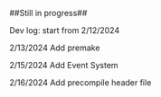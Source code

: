 ##Still in progress##

Dev log:
start from 2/12/2024

2/13/2024
Add premake

2/15/2024
Add Event System

2/16/2024
Add precompile header file